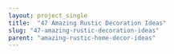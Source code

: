 ```yaml
---
layout: project_single
title:  "47 Amazing Rustic Decoration Ideas"
slug: "47-amazing-rustic-decoration-ideas"
parent: "amazing-rustic-home-decor-ideas"
---
```

 